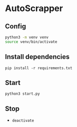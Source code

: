 # AutoScrapper

## Config

```sh
python3 -m venv venv
source venv/bin/activate
```
## Install dependencies

`pip install -r requirements.txt`

## Start

`python3 start.py`

## Stop

- `deactivate`
